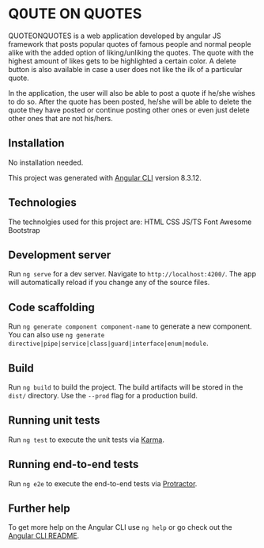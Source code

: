 # Q0UTE ON QUOTES
QUOTEONQUOTES is a web application developed by angular JS  framework that posts popular quotes of famous people and normal people alike with the added option of liking/unliking the quotes. The quote with the highest amount of likes gets to be highlighted a certain color. A delete button is also available in case a user does not like the ilk of a particular quote.

In the application, the user will also be able to post a quote if he/she wishes to do so. After the quote has been posted, he/she will be able to delete the quote they have posted or continue posting other ones or even just delete other ones that are not his/hers.

## Installation
No installation needed.

This project was generated with [Angular CLI](https://github.com/angular/angular-cli) version 8.3.12.

## Technologies
The technolgies used for this project are:
HTML
CSS
JS/TS
Font Awesome
Bootstrap

## Development server

Run `ng serve` for a dev server. Navigate to `http://localhost:4200/`. The app will automatically reload if you change any of the source files.

## Code scaffolding

Run `ng generate component component-name` to generate a new component. You can also use `ng generate directive|pipe|service|class|guard|interface|enum|module`.

## Build

Run `ng build` to build the project. The build artifacts will be stored in the `dist/` directory. Use the `--prod` flag for a production build.

## Running unit tests

Run `ng test` to execute the unit tests via [Karma](https://karma-runner.github.io).

## Running end-to-end tests

Run `ng e2e` to execute the end-to-end tests via [Protractor](http://www.protractortest.org/).

## Further help

To get more help on the Angular CLI use `ng help` or go check out the [Angular CLI README](https://github.com/angular/angular-cli/blob/master/README.md).
